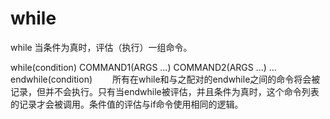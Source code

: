 while
===

while  当条件为真时，评估（执行）一组命令。

  while(condition)
    COMMAND1(ARGS ...)
    COMMAND2(ARGS ...)
    ...
  endwhile(condition)
　　所有在while和与之配对的endwhile之间的命令将会被记录，但并不会执行。只有当endwhile被评估，并且条件为真时，这个命令列表的记录才会被调用。条件值的评估与if命令使用相同的逻辑。

